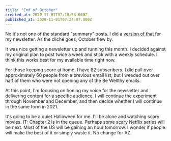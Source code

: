 ```yaml
---
title: "End of October"
created_at: 2020-11-01T07:10:58.000Z
published_at: 2020-11-01T07:24:07.000Z
---
```

No it's not one of the standard "summary" posts. I did a [version of that](https://bewellthy.substack.com/p/october-2020-summary) for my newsletter. As the cliché goes, October flew by. 

It was nice getting a newsletter up and running this month. I decided against my original plan to post twice a week and stick with a weekly schedule. I think this works best for my available time right now.

For those keeping score at home, I have 82 subscribers. I did pull over approximately 60 people from a previous email list, but I weeded out over half of them who were not opening any of the Be Wellthy emails.

At this point, I'm focusing on honing my voice for the newsletter and delivering content for a specific audience. I will continue the experiment through November and December, and then decide whether I will continue in the same form in 2021.

It's going to be a quiet Halloween for me. I'll be alone and watching scary movies. IT: Chapter 2 is in the queue. Perhaps some scary Netflix series will be next. Most of the US will be gaining an hour tomorrow. I wonder if people will make the best of it or simply waste it. No change for AZ.
